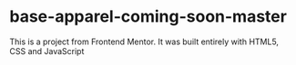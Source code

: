 # base-apparel-coming-soon-master
This is a project from Frontend Mentor. It was built entirely with HTML5, CSS and JavaScript
